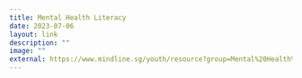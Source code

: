 ```yaml
---
title: Mental Health Literacy
date: 2023-07-06
layout: link
description: ""
image: ""
external: https://www.mindline.sg/youth/resource?group=Mental%20Health%20Literacy
---
```

